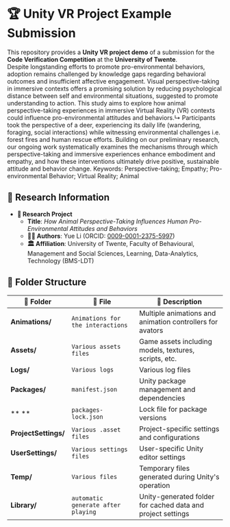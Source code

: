 # 🏆 Unity VR Project Example Submission  

This repository provides a **Unity VR project demo** of a submission for the **Code Verification Competition** at the **University of Twente**.  
Despite longstanding efforts to promote pro-environmental behaviors, adoption remains challenged by knowledge gaps regarding behavioral outcomes and insufficient affective engagement. Visual perspective-taking in immersive contexts offers a promising solution by reducing psychological distance between self and environmental situations, suggested to promote understanding to action. This study aims to explore how animal perspective-taking experiences in immersive Virtual Reality (VR) contexts could influence pro-environmental attitudes and behaviors.↳
Participants took the perspective of a deer, experiencing its daily life (wandering, foraging, social interactions) while witnessing environmental challenges i.e. forest fires and human rescue efforts. Building on our preliminary research, our ongoing work systematically examines the mechanisms through which perspective-taking and immersive experiences enhance embodiment and empathy, and how these interventions ultimately drive positive, sustainable attitude and behavior change. 
Keywords: Perspective-taking; Empathy; Pro-environmental Behavior; Virtual Reality; Animal

## 📌 Research Information  

- **📖 Research Project**  
  - **Title**: *How Animal Perspective-Taking Influences Human Pro-Environmental Attitudes and Behaviors*  
  - **👨‍🔬 Authors**: Yue Li (ORCID: [0009-0001-2375-5997](https://orcid.org/0009-0001-2375-5997))  
  - **🏛️ Affiliation**: University of Twente, Faculty of Behavioural, Management and Social Sciences, Learning, Data-Analytics, Technology (BMS-LDT)  
 
## 📂 Folder Structure  

| 📁 Folder | 📄 File | 📝 Description |
|-----------|--------|---------------|
| **Animations/** | `Animations for the interactions` | Multiple animations and animation controllers for avators|
| **Assets/** | `Various assets files` | Game assets including models, textures, scripts, etc. |
| **Logs/** | `Various logs` | Various log files |
| **Packages/** | `manifest.json` | Unity package management and dependencies |
| ** **  | `packages-lock.json` | Lock file for package versions |
| **ProjectSettings/** | `Various .asset files` | Project-specific settings and configurations |
| **UserSettings/** | `Various settings files` | User-specific Unity editor settings |
| **Temp/** | `Various files` | Temporary files generated during Unity's operation |
| **Library/** | `automatic generate after playing` | Unity-generated folder for cached data and project settings |


